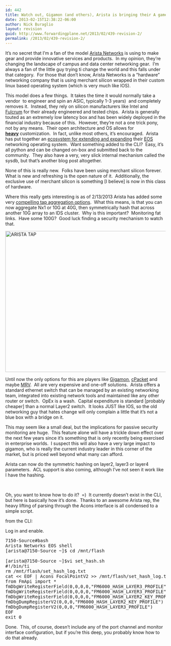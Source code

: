 ```yaml
---
id: 442
title: Watch out, Gigamon (and others), Arista is bringing their A game
date: 2013-02-15T12:38:22-06:00
author: Nick Buraglio
layout: revision
guid: http://www.forwardingplane.net/2013/02/439-revision-2/
permalink: /2013/02/439-revision-2/
---
```

It&#8217;s no secret that I&#8217;m a fan of the model <a href="http://www.aristanetworks.com" target="_blank">Arista Networks</a> is using to make gear and provide innovative services and products.  In my opinion, they&#8217;re changing the landscape of campus and data center networking gear.  I&#8217;m always a fan of the little guy trying ti change the world and this falls under that category.  For those that don&#8217;t know, Arista Networks is a &#8220;hardware&#8221; networking company that is using merchant silicon wrapped in their custom linux based operating system (which is very much like IOS).

This model does a few things.  It takes the time it would normally take a vendor  to engineer and spin an ASIC, typically 1-3 years)  and completely removes it.  Instead, they rely on silicon manufacturers like Intel and <a href="http://www.fulcrummicro.com" target="_blank">Fulcrum</a> for their already engineered and tested chips.  Arista is generally touted as an extremely low latency box and has been widely deployed in the financial industry because of this.  However, they&#8217;re not a one trick pony, not by any means.  Their open architecture and OS allows for <span style="text-decoration: underline;"><strong>heavy</strong></span> customization.  In fact, unlike most others, it&#8217;s encouraged.  Arista has put together an <a href="https://eos.aristanetworks.com/home.php" target="_blank">ecosystem for extending and expanding</a> their <a href="https://eos.aristanetworks.com/2011/03/eos-so-what-is-it/" target="_blank">EOS</a> networking operating system.  Want something added to the CLI?  Easy, it&#8217;s all python and can be changed on-box and submitted back to the community.  They also have a very, very slick internal mechanism called the sysdb, but that&#8217;s another blog post altogether.

None of this is really new.  Folks have been using merchant silicon forever. What is new and refreshing is the open nature of it.  Additionally, the exclusive use of merchant silicon is something [I believe] is now in this class of hardware.

Where this really gets interesting is as of 2/13/2013 Arista has added some very <a href="http://www.aristanetworks.com/en/news/pressrelease/532-pr-20130212-01" target="_blank">compelling tap aggregation options</a>.  What this means, is that you can now aggregate Nx1 or 10G at 40G, then symmetrically hash that across another 10G array to an IDS cluster.  Why is this important?  Monitoring fat links.  Have some 100G?  Good luck finding a security mechanism to watch that.

[<img class="aligncenter size-full wp-image-440" alt="ARISTA TAP" src="http://www.forwardingplane.net/wp-content/uploads/2013/02/ARISTA-TAP.png" width="584" height="442" srcset="http://www.forwardingplane.net/wp-content/uploads/2013/02/ARISTA-TAP.png 584w, http://www.forwardingplane.net/wp-content/uploads/2013/02/ARISTA-TAP-300x227.png 300w, http://www.forwardingplane.net/wp-content/uploads/2013/02/ARISTA-TAP-550x416.png 550w" sizes="(max-width: 584px) 100vw, 584px" />](http://www.forwardingplane.net/wp-content/uploads/2013/02/ARISTA-TAP.png)

Until now the only options for this are players like <a href="http://www.gigamon.com" target="_blank">Gigamon</a>, <a href="http://www.cpacket.com" target="_blank">cPacket</a> and maybe <a href="http://www.mrv.com" target="_blank">MRV</a>.  All are very expensive and one-off solutions.  Arista offers a standard ethernet switch that can be managed by an existing networking team, integrated into existing network tools and maintained like any other router or switch.  OpEx is a wash.  Capital expenditure is standard [probably cheaper] than a normal Layer2 switch.  It looks JUST like IOS, so the old networking guy that hates change will only complain a little that it&#8217;s not a blue box with a bridge on it.

This may seem like a small deal, but the implications for passive security monitoring are huge.  This feature alone will have a trickle down effect over the next few years since it&#8217;s something that is only recently being exercised in enterprise worlds.  I suspect this will also have a very large impact to gigamon, who is really the current industry leader in this corner of the market, but is priced well beyond what many can afford.

Arista can now do the symmetric hashing on layer2, layer3 or layer4 parameters.  ACL support is also coming, although I&#8217;ve not seen it work like I have the hashing.

&nbsp;

Oh, you want to know how to do it?  =)  It currently doesn&#8217;t exist in the CLI, but here is basically how it&#8217;s done.  Thanks to an awesome Arista rep, the heavy lifting of parsing through the Acons interface is all condensed to a simple script.

from the CLI:

Log in and enable.

<pre>7150-Source#bash
Arista Networks EOS shell
[arista@7150-Source ~]$ cd /mnt/flash

[arista@7150-Source ~]$vi set_hash.sh
#!/bin/ti
rm /mnt/flash/set_hash_log.txt
cat &lt;&lt; EOF | Acons FocalPointV2 &gt;&gt; /mnt/flash/set_hash_log.txt 2&gt;&1
from FmApi import *
fmDbgWriteRegisterField(0,0,0,0,"FM6000_HASH_LAYER3_PROFILE","SymmetrizeL3",1)
fmDbgWriteRegisterField(0,0,0,0,"FM6000_HASH_LAYER3_PROFILE","SymmetrizeL4",1)
fmDbgWriteRegisterField(0,0,0,0,"FM6000_HASH_LAYER2_KEY_PROFILE","SymmetrizeMAC",1)
fmDbgDumpRegisterV2(0,0,0,"FM6000_HASH_LAYER2_KEY_PROFILE")
fmDbgDumpRegisterV2(0,0,0,"FM6000_HASH_LAYER3_PROFILE")
EOF
exit 0</pre>

Done.  This, of course, doesn&#8217;t include any of the port channel and monitor interface configuration, but if you&#8217;re this deep, you probably know how to do that already.

&nbsp;

&nbsp;

&nbsp;

&nbsp;

&nbsp;

&nbsp;

&nbsp;

&nbsp;